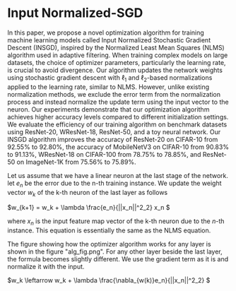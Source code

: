 # Input Normalized-SGD

In this paper, we propose a novel optimization algorithm for training machine learning models called Input Normalized Stochastic Gradient Descent (INSGD), inspired by the Normalized Least Mean Squares (NLMS) algorithm used in adaptive filtering. When training complex models on large datasets, the choice of optimizer parameters, particularly the learning rate, is crucial to avoid divergence. Our algorithm updates the network weights using stochastic gradient descent with $\ell_1$ and $\ell_2$-based normalizations applied to the learning rate, similar to NLMS. However, unlike existing normalization methods, we exclude the error term from the normalization process and instead normalize the update term using the input vector to the neuron. Our experiments demonstrate that our optimization algorithm achieves higher accuracy levels compared to different initialization settings. We evaluate the efficiency of our training algorithm on benchmark datasets using ResNet-20, WResNet-18, ResNet-50, and a toy neural network. Our INSGD algorithm improves the accuracy of ResNet-20 on CIFAR-10 from 92.55\% to 92.80\%, the accuracy of MobileNetV3 on CIFAR-10 from 90.83\% to 91.13\%, WResNet-18 on CIFAR-100 from 78.75\% to 78.85\%, and ResNet-50 on ImageNet-1K from 75.56\% to 75.89\%.

Let us assume that we have a linear neuron at the last stage of the network. 
let $e_n$ be the error due to the n-th training instance.
We update the weight vector $w_k$ of the k-th neuron of the last layer as follows

$w_{k+1} = w_k + \lambda \frac{e_n}{||x_n||^2_2}    x_n $

where $x_n$ is the input feature map vector of the k-th neuron due to the
$n$-th instance. This equation is essentially the same as the NLMS equation.

The figure showing how the optimizer algorithm works for any layer is shown in the figure "alg_fig.png". For any other layer beside the last layer, the formula becomes slightly different. We use the gradient term as it is and normalize it with the input. 

$w_k \leftarrow w_k + \lambda \frac{\nabla_{w(k)}e_n}{||x_n||^2_2} $


